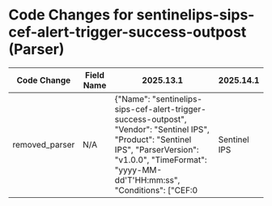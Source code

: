# Code Changes for sentinelips-sips-cef-alert-trigger-success-outpost (Parser)

| Code Change | Field Name | 2025.13.1 | 2025.14.1 |
|-------------|------------|-----------|------------|
| removed_parser | N/A | {"Name": "sentinelips-sips-cef-alert-trigger-success-outpost", "Vendor": "Sentinel IPS", "Product": "Sentinel IPS", "ParserVersion": "v1.0.0", "TimeFormat": "yyyy-MM-dd'T'HH:mm:ss", "Conditions": ["CEF:0|Sentinel IPS|Outpost"], "Fields": ["\srt=({time}\d+-\d+-\d+T\d+:\d+:\d+)", "src=({src_ip}((([0-9a-fA-F.]{0,4}):{1,2}){1,7}([0-9a-fA-F]){0,4})|(((25[0-5]|(2[0-4]|1\d|[0-9]|)\d)\.?\b){4}))(:({src_port}\d+))?", "dst=({dest_ip}((([0-9a-fA-F.]{0,4}):{1,2}){1,7}([0-9a-fA-F]){0,4})|(((25[0-5]|(2[0-4]|1\d|[0-9]|)\d)\.?\b){4}))(:({dest_port}\d+))?", "\sspt=({src_port}\d+)", "\sdpt=({dest_port}\d+)", "\ssentinel_ip=({host}\d{1,3}.\d{1,3}.\d{1,3}.\d{1,3})", "\ssentinel_loc=({location}[^\s]+)", "\sproto=({protocol}[^\s]+)", "msg=({alert_name}.+)\sproto", "flow=({direction}[^\s]+)"]} | N/A |
